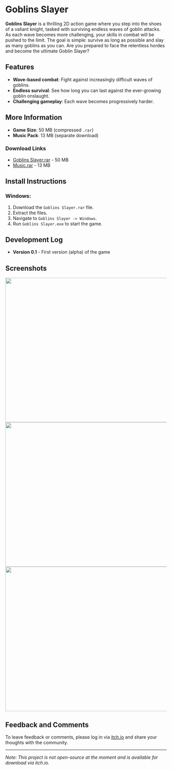# Goblins Slayer

**Goblins Slayer** is a thrilling 2D action game where you step into the shoes of a valiant knight, tasked with surviving endless waves of goblin attacks. As each wave becomes more challenging, your skills in combat will be pushed to the limit. The goal is simple: survive as long as possible and slay as many goblins as you can. Are you prepared to face the relentless hordes and become the ultimate Goblin Slayer?

## Features

- **Wave-based combat**: Fight against increasingly difficult waves of goblins.
- **Endless survival**: See how long you can last against the ever-growing goblin onslaught.
- **Challenging gameplay**: Each wave becomes progressively harder.

## More Information

- **Game Size**: 50 MB (compressed `.rar`)
- **Music Pack**: 13 MB (separate download)

### Download Links

- [Goblins Slayer.rar](https://knoopers.itch.io/goblins-slayer) - 50 MB
- [Music.rar](https://knoopers.itch.io/goblins-slayer) - 13 MB

## Install Instructions

### Windows:
1. Download the `Goblins Slayer.rar` file.
2. Extract the files.
3. Navigate to `Goblins Slayer -> Windows`.
4. Run `Goblins Slayer.exe` to start the game.

## Development Log

- **Version 0.1** - First version (alpha) of the game

## Screenshots

<img src='https://img.itch.zone/aW1hZ2UvMjgxMzI5OS8xNjgwMzQyMi5wbmc=/original/DXRtA9.png' width = 850 height = 450>

<img src='https://img.itch.zone/aW1hZ2UvMjgxMzI5OS8xNjgwMzQyNC5wbmc=/original/FEIkL7.png' width = 850 height = 450>

<img src='https://img.itch.zone/aW1hZ2UvMjgxMzI5OS8xNjgwMzQyMy5wbmc=/original/3qw%2BfW.png' width = 850 height = 450>

## Feedback and Comments

To leave feedback or comments, please log in via [itch.io](https://knoopers.itch.io/goblins-slayer) and share your thoughts with the community.

---

*Note: This project is not open-source at the moment and is available for download via itch.io.*

